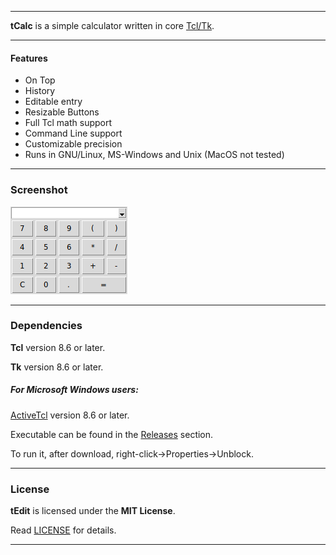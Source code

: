 ----

**tCalc** is a simple calculator written in core [Tcl/Tk](https://www.tcl.tk).

----

#### Features

* On Top
* History
* Editable entry
* Resizable Buttons
* Full Tcl math support
* Command Line support
* Customizable precision
* Runs in GNU/Linux, MS-Windows and Unix (MacOS not tested)

----

### Screenshot

![Screenshot](screenshot.png "Screenshot")

----

### Dependencies

**Tcl** version 8.6 or later.

**Tk** version 8.6 or later.

##### For Microsoft Windows users:

[ActiveTcl](https://www.activestate.com/activetcl) version 8.6 or later.

Executable can be found in the [Releases](https://github.com/thanoulis/tcalc/releases) section.

To run it, after download, right-click->Properties->Unblock.

----

### License

**tEdit** is licensed under the **MIT License**.

Read [LICENSE](LICENSE) for details.

----
